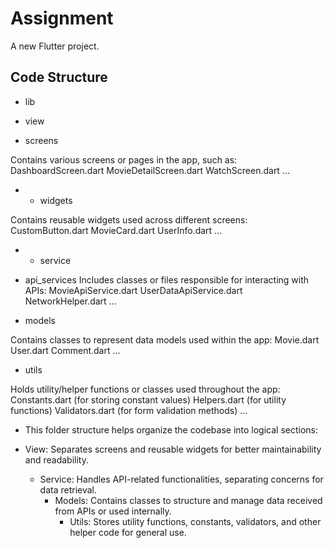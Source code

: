 # Assignment

A new Flutter project.

## Code Structure

- lib
- view

- screens

Contains various screens or pages in the app, such as:
DashboardScreen.dart
MovieDetailScreen.dart
WatchScreen.dart
...
- - widgets

Contains reusable widgets used across different screens:
CustomButton.dart
MovieCard.dart
UserInfo.dart
...
- - service

- api_services
Includes classes or files responsible for interacting with APIs:
MovieApiService.dart
UserDataApiService.dart
NetworkHelper.dart
...
- models

Contains classes to represent data models used within the app:
Movie.dart
User.dart
Comment.dart
...
- utils

Holds utility/helper functions or classes used throughout the app:
Constants.dart (for storing constant values)
Helpers.dart (for utility functions)
Validators.dart (for form validation methods)
...
- This folder structure helps organize the codebase into logical sections:

- View: 
 Separates screens and reusable widgets for better maintainability and readability.
  - Service:
  Handles API-related functionalities, separating concerns for data retrieval.
    - Models:
    Contains classes to structure and manage data received from APIs or used internally.
      - Utils: 
      Stores utility functions, constants, validators, and other helper code for general use.





